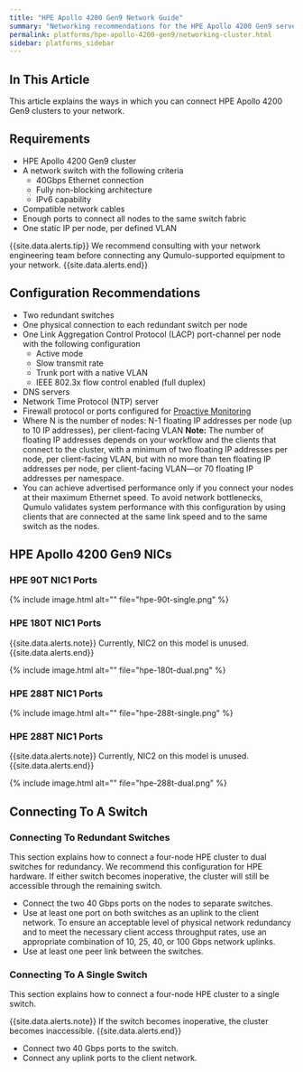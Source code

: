 ```yaml
---
title: "HPE Apollo 4200 Gen9 Network Guide"
summary: "Networking recommendations for the HPE Apollo 4200 Gen9 server."
permalink: platforms/hpe-apollo-4200-gen9/networking-cluster.html
sidebar: platforms_sidebar
---
```

## In This Article

This article explains the ways in which you can connect HPE Apollo 4200 Gen9 clusters to your network.

## Requirements

-   HPE Apollo 4200 Gen9 cluster
-   A network switch with the following criteria
    -   40Gbps Ethernet connection
    -   Fully non-blocking architecture
    -   IPv6 capability
-   Compatible network cables
-   Enough ports to connect all nodes to the same switch fabric
-   One static IP per node, per defined VLAN

{{site.data.alerts.tip}}
We recommend consulting with your network engineering team before connecting any Qumulo-supported equipment to your network.
{{site.data.alerts.end}}

## Configuration Recommendations

-   Two redundant switches
-   One physical connection to each redundant switch per node
-   One Link Aggregation Control Protocol (LACP) port-channel per node with the following configuration
    -   Active mode
    -   Slow transmit rate
    -   Trunk port with a native VLAN
    -   IEEE 802.3x flow control enabled (full duplex)
-   DNS servers
-   Network Time Protocol (NTP) server
-   Firewall protocol or ports configured for [Proactive Monitoring](https://care.qumulo.com/hc/en-us/articles/115007283828-Qumulo-Care-Proactive-Monitoring)
-   Where N is the number of nodes: N-1 floating IP addresses per node (up to 10 IP addresses), per client-facing VLAN **Note:** The number of floating IP addresses depends on your workflow and the clients that connect to the cluster, with a minimum of two floating IP addresses per node, per client-facing VLAN, but with no more than ten floating IP addresses per node, per client-facing VLAN—or 70 floating IP addresses per namespace.
-   You can achieve advertised performance only if you connect your nodes at their maximum Ethernet speed. To avoid network bottlenecks, Qumulo validates system performance with this configuration by using clients that are connected at the same link speed and to the same switch as the nodes.

## HPE Apollo 4200 Gen9 NICs

### HPE 90T NIC1 Ports

{% include image.html alt="" file="hpe-90t-single.png" %}

### HPE 180T NIC1 Ports

{{site.data.alerts.note}}
Currently, NIC2 on this model is unused.
{{site.data.alerts.end}}

{% include image.html alt="" file="hpe-180t-dual.png" %}

### HPE 288T NIC1 Ports

{% include image.html alt="" file="hpe-288t-single.png" %}

### HPE 288T NIC1 Ports

{{site.data.alerts.note}}
Currently, NIC2 on this model is unused.
{{site.data.alerts.end}}

{% include image.html alt="" file="hpe-288t-dual.png" %}

## Connecting To A Switch

### Connecting To Redundant Switches

This section explains how to connect a four-node HPE cluster to dual switches for redundancy. We recommend this configuration for HPE hardware. If either switch becomes inoperative, the cluster will still be accessible through the remaining switch.

-   Connect the two 40 Gbps ports on the nodes to separate switches.
-   Use at least one port on both switches as an uplink to the client network. To ensure an acceptable level of physical network redundancy and to meet the necessary client access throughput rates, use an appropriate combination of 10, 25, 40, or 100 Gbps network uplinks.
-   Use at least one peer link between the switches.

### Connecting To A Single Switch

This section explains how to connect a four-node HPE cluster to a single switch.

{{site.data.alerts.note}}
If the switch becomes inoperative, the cluster becomes inaccessible.
{{site.data.alerts.end}}

-   Connect two 40 Gbps ports to the switch.
-   Connect any uplink ports to the client network.
